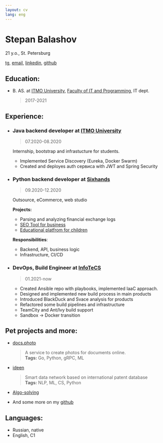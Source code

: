 ```yaml
---
layout: cv
lang: eng
---
```

# Stepan Balashov

21 y.o., St. Petersburg

[tg](https://tg.me/StBalashov), [email](mailto:stbalashov@gmail.com), [linkedin](https://www.linkedin.com/in/stepan-balashov-885a43233/), [github](https://github.com/StBalashov)

## Education:

- B. AS. at [ITMO University](https://ifmo.ru), [Faculty of IT and Programming](https://itmo.ru/ru/viewfaculty/7/fakultet_informacionnyh_tehnologiy_i_programmirovaniya.htm), IT dept. 
    >2017-2021

## Experience:

- ### Java backend developer at [ITMO University](https://ifmo.ru)

    > 07.2020-08.2020

    Internship, bootstrap and infrastucture for students.

    - Implemented Service Discovery (Eureka, Docker Swarm)
    - Created and deployes auth сервиса with JWT and Spring Security  

- ### Python backend developer at [Sixhands](https://sixhands.co/)
    > 09.2020-12.2020

    Outsource, eCommerce, web studio

    **Projects:**

    - Parsing and analyzing financial exchange logs
    - [SEO Tool for business](localranktracker.com)
    - [Educational platfrom for children](uchisigrai.ru)

    **Responsibilities**:

    - Backend, API, business logic
    - Infrastructure, CI/CD  

- ### DevOps, Build Engineer at [InfoTeCS](https://infotecs.ru/)

    > 01.2021-now

    - Created Ansible repo with playbooks, implemented IaaC approach.
    - Designed and implemented new build process in main products
    - Introduced BlackDuck and Svace analysis for products 
    - Refactored some build pipelines and infrastructure
    - TeamCity and Ant/Ivy build support
    - Sandbox -> Docker transition  

## Pet projects and more:
- [docs.photo](https://docs.photo/)
    > A service to create photos for documents online.  
    **Tags:** Go, Python, gRPC, ML
- [ideen](https://ideen.ai/)
    > Smart data network based on international patent database  
    **Tags:** NLP, ML, CS, Python
- [Algo-solving](https://binarysearch.com/@/StBalashov)
    
- And some more on my [github](https://github.com/StBalashov)

## Languages:
- Russian, native
- English, C1 